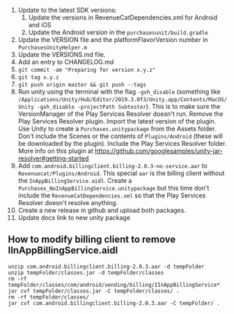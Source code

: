 1. Update to the latest SDK versions:
   1. Update the versions in RevenueCatDependencies.xml for Android and iOS
   1. Update the Android version in the `purchasesunit/build.gradle`
1. Update the VERSION file and the platformFlavorVersion number in `PurchasesUnityHelper.m`
1. Update the VERSIONS.md file.
1. Add an entry to CHANGELOG.md
1. `git commit -am "Preparing for version x.y.z"`
1. `git tag x.y.z`
1. `git push origin master && git push --tags`
1. Run unity using the terminal with the flag `-gvh_disable` (something like `/Applications/Unity/Hub/Editor/2019.3.0f3/Unity.app/Contents/MacOS/Unity -gvh_disable -projectPath Subtester`). This is to make sure the VersionManager of the Play Services Resolver doesn't run. Remove the Play Services Resolver plugin. Import the latest version of the plugin. Use Unity to create a `Purchases.unitypackage` from the Assets folder. Don't include the Scenes or the contents of `Plugins/Android` (these will be downloaded by the plugin). Include the Play Services Resolver folder. More info on this plugin at https://github.com/googlesamples/unity-jar-resolver#getting-started
1. Add `com.android.billingclient.billing-2.0.3-no-service.aar` to `Revenuecat/Plugins/Android`. This special `aar` is the billing client without the `InAppBillingService.aidl`. Create a `Purchases_NoInAppBillingService.unitypackage` but this time don't include the `RevenueCatDependencies.xml` so that the Play Services Resolver doesn't resolve anything.
1. Create a new release in github and upload both packages.
1. Update docs link to new unity package


## How to modify billing client to remove IInAppBillingService.aidl

```
unzip com.android.billingclient.billing-2.0.3.aar -d tempFolder
unzip tempFolder/classes.jar -d tempFolder/classes
rm -rf tempFolder/classes/com/android/vending/billing/IInAppBillingService*
jar cvf tempFolder/classes.jar -C tempFolder/classes/ .
rm -rf tempFolder/classes/
jar cvf com.android.billingclient.billing-2.0.3.aar -C tempFolder/ .
```


